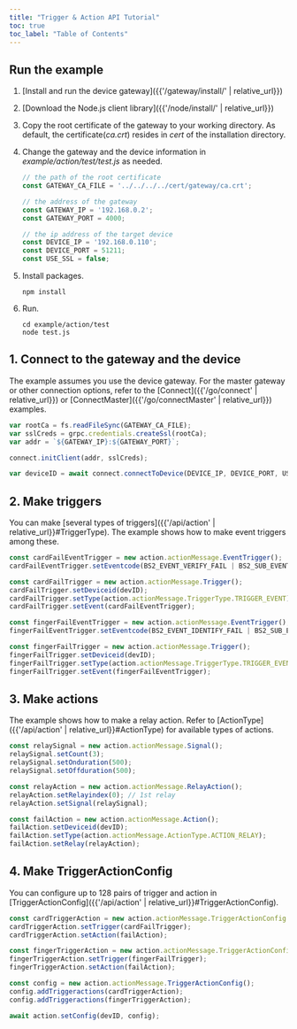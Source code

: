 ```yaml
---
title: "Trigger & Action API Tutorial"
toc: true
toc_label: "Table of Contents"
---
```


## Run the example

1. [Install and run the device gateway]({{'/gateway/install/' | relative_url}})
2. [Download the Node.js client library]({{'/node/install/' | relative_url}})
3. Copy the root certificate of the gateway to your working directory. As default, the certificate(_ca.crt_) resides in _cert_ of the installation directory. 
4. Change the gateway and the device information in _example/action/test/test.js_ as needed.
   
    ```javascript
    // the path of the root certificate
    const GATEWAY_CA_FILE = '../../../../cert/gateway/ca.crt';

    // the address of the gateway
    const GATEWAY_IP = '192.168.0.2';
    const GATEWAY_PORT = 4000;

    // the ip address of the target device
    const DEVICE_IP = '192.168.0.110';
    const DEVICE_PORT = 51211;
    const USE_SSL = false;
    ```
5. Install packages.

    ```
    npm install
    ```
6. Run.
   
    ```
    cd example/action/test
    node test.js
    ```

## 1. Connect to the gateway and the device

The example assumes you use the device gateway. For the master gateway or other connection options, refer to the [Connect]({{'/go/connect' | relative_url}}) or [ConnectMaster]({{'/go/connectMaster' | relative_url}}) examples.

  ```javascript
  var rootCa = fs.readFileSync(GATEWAY_CA_FILE);
  var sslCreds = grpc.credentials.createSsl(rootCa);
  var addr = `${GATEWAY_IP}:${GATEWAY_PORT}`;

  connect.initClient(addr, sslCreds);

  var deviceID = await connect.connectToDevice(DEVICE_IP, DEVICE_PORT, USE_SSL);
  ```   

## 2. Make triggers

You can make [several types of triggers]({{'/api/action' | relative_url}}#TriggerType). The example shows how to make event triggers among these.

  ```javascript
  const cardFailEventTrigger = new action.actionMessage.EventTrigger();
  cardFailEventTrigger.setEventcode(BS2_EVENT_VERIFY_FAIL | BS2_SUB_EVENT_CREDENTIAL_CARD);

  const cardFailTrigger = new action.actionMessage.Trigger();
  cardFailTrigger.setDeviceid(devID);
  cardFailTrigger.setType(action.actionMessage.TriggerType.TRIGGER_EVENT);
  cardFailTrigger.setEvent(cardFailEventTrigger);

  const fingerFailEventTrigger = new action.actionMessage.EventTrigger();
  fingerFailEventTrigger.setEventcode(BS2_EVENT_IDENTIFY_FAIL | BS2_SUB_EVENT_CREDENTIAL_FINGER);

  const fingerFailTrigger = new action.actionMessage.Trigger();
  fingerFailTrigger.setDeviceid(devID);
  fingerFailTrigger.setType(action.actionMessage.TriggerType.TRIGGER_EVENT);
  fingerFailTrigger.setEvent(fingerFailEventTrigger);  
  ```

## 3. Make actions

The example shows how to make a relay action. Refer to [ActionType]({{'/api/action' | relative_url}}#ActionType) for available types of actions.

  ```javascript
  const relaySignal = new action.actionMessage.Signal();
  relaySignal.setCount(3);
  relaySignal.setOnduration(500);
  relaySignal.setOffduration(500);

  const relayAction = new action.actionMessage.RelayAction();
  relayAction.setRelayindex(0); // 1st relay
  relayAction.setSignal(relaySignal);

  const failAction = new action.actionMessage.Action();
  failAction.setDeviceid(devID);
  failAction.setType(action.actionMessage.ActionType.ACTION_RELAY);
  failAction.setRelay(relayAction);  
  ```  

## 4. Make TriggerActionConfig

You can configure up to 128 pairs of trigger and action in [TriggerActionConfig]({{'/api/action' | relative_url}}#TriggerActionConfig).

  ```javascript
  const cardTriggerAction = new action.actionMessage.TriggerActionConfig.TriggerAction();
  cardTriggerAction.setTrigger(cardFailTrigger);
  cardTriggerAction.setAction(failAction);

  const fingerTriggerAction = new action.actionMessage.TriggerActionConfig.TriggerAction();
  fingerTriggerAction.setTrigger(fingerFailTrigger);
  fingerTriggerAction.setAction(failAction);

  const config = new action.actionMessage.TriggerActionConfig();
  config.addTriggeractions(cardTriggerAction);
  config.addTriggeractions(fingerTriggerAction);

  await action.setConfig(devID, config);
  ```  
